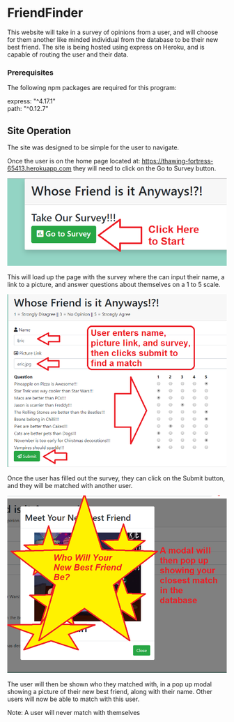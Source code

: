 # FriendFinder

This website will take in a survey of opinions from a user, and will choose for them another like minded individual from the database to be their new best friend. The site is being hosted using express on Heroku, and is capable of routing the user and their data.

### Prerequisites

The following npm packages are required for this program:

express: "^4.17.1"<br/>
path: "^0.12.7"

## Site Operation

The site was designed to be simple for the user to navigate.

Once the user is on the home page located at: https://thawing-fortress-65413.herokuapp.com they will need to click on the Go to Survey button.

![Start](/app/data/images/1.png?raw=true "Home Page")

This will load up the page with the survey where the can input their name, a link to a picture, and answer questions about themselves on a 1 to 5 scale.

![Survey](/app/data/images/2.png?raw=true "Take our Survey")

Once the user has filled out the survey, they can click on the Submit button, and they will be matched with another user.

![Match](/app/data/images/3.png?raw=true "Who will it Be?")

The user will then be shown who they matched with, in a pop up modal showing a picture of their new best friend, along with their name. Other users will now be able to match with this user.

Note: A user will never match with themselves